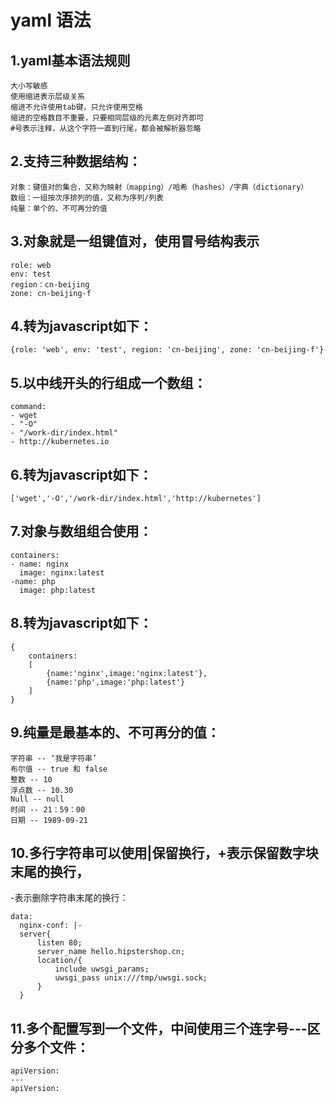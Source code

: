# yaml 语法
## 1.yaml基本语法规则
```
大小写敏感
使用缩进表示层级关系
缩进不允许使用tab键，只允许使用空格
缩进的空格数目不重要，只要相同层级的元素左侧对齐即可
#号表示注释，从这个字符一直到行尾，都会被解析器忽略
```
## 2.支持三种数据结构：
```
对象：键值对的集合，又称为映射（mapping）/哈希（hashes）/字典（dictionary）
数组：一组按次序排列的值，又称为序列/列表
纯量：单个的、不可再分的值
```

## 3.对象就是一组键值对，使用冒号结构表示
```
role: web
env: test
region：cn-beijing
zone: cn-beijing-f
```
## 4.转为javascript如下：
```
{role: 'web', env: 'test', region: 'cn-beijing', zone: 'cn-beijing-f'}
```
## 5.以中线开头的行组成一个数组：
```
command:
- wget
- "-O"
- "/work-dir/index.html"
- http://kubernetes.io
```
## 6.转为javascript如下：
```
['wget','-O','/work-dir/index.html','http://kubernetes']
```

## 7.对象与数组组合使用：
```
containers:
- name: nginx
  image: nginx:latest
-name: php
  image: php:latest
```
## 8.转为javascript如下：
```
{
    containers:
    [
        {name:'nginx',image:'nginx:latest'},
        {name:'php',image:'php:latest'}
    ]
}
```
## 9.纯量是最基本的、不可再分的值：
```
字符串 -- ‘我是字符串’
布尔值 -- true 和 false
整数 -- 10
浮点数 -- 10.30
Null -- null
时间 -- 21：59：00
日期 -- 1989-09-21
```
## 10.多行字符串可以使用|保留换行，+表示保留数字块末尾的换行，
-表示删除字符串末尾的换行：
```
data:
  nginx-conf: |-
  server{
      listen 80;
      server_name hello.hipstershop.cn;
      location/{
          include uwsgi_params;
          uwsgi_pass unix:///tmp/uwsgi.sock;
      }
  }
```
## 11.多个配置写到一个文件，中间使用三个连字号---区分多个文件：
```
apiVersion:
---
apiVersion:
```
